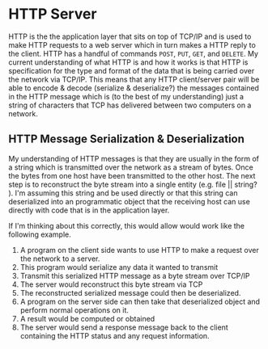 
# HTTP Server 
HTTP is the the application layer that sits on top of TCP/IP and is used to make HTTP requests to a web server which in turn makes a HTTP reply to the client. HTTP has a handful of commands `POST`, `PUT`, `GET`, and `DELETE`. My current understanding of what HTTP is and how it works is that HTTP is specification for the type and format of the data that is being carried over the network via TCP/IP. This means that any HTTP client/server pair will be able to encode & decode (serialize & deserialize?) the messages contained in the HTTP message which is (to the best of my understanding) just a string of characters that TCP has delivered between two computers on a network. 

## HTTP Message Serialization & Deserialization
My understanding of HTTP messages is that they are usually in the form of a string which is transmitted over the network as a stream of bytes. Once the bytes from one host have been transmitted to the other host. The next step is to reconstruct the byte stream into a single entity (e.g. file || string? ). I'm assuming this string and be used directly or that this string can deserialized into an programmatic object that the receiving host can use directly with code that is in the application layer. 

If I'm thinking about this correctly, this would allow would work like the following example. 

1. A program on the client side wants to use HTTP to make a request over the network to a server.
2. This program would serialize any data it wanted to transmit
3. Transmit this serialized HTTP message as a byte stream over TCP/IP
4. The server would reconstruct this byte stream via TCP
5. The reconstructed serialized message could then be deserialized.
6. A program on the server side can then take that deserialized object and perform normal operations on it. 
7. A result would be computed or obtained
8. The server would send a response message back to the client containing the HTTP status and any request information.  


